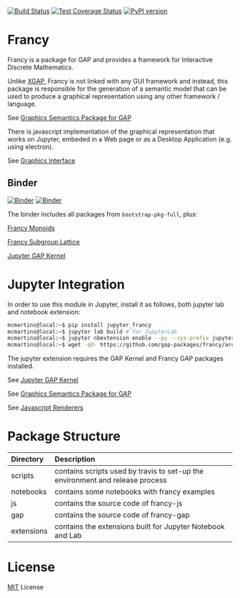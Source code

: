 [![Build Status](https://travis-ci.org/gap-packages/francy.svg?branch=master)](https://travis-ci.org/gap-packages/francy)
[![Test Coverage Status](https://codecov.io/gh/gap-packages/francy/branch/master/graph/badge.svg)](https://codecov.io/gh/gap-packages/francy)
[![PyPI version](https://badge.fury.io/py/jupyter-francy.svg)](https://badge.fury.io/py/jupyter-francy)

# Francy

Francy is a package for GAP and provides a framework for Interactive Discrete Mathematics.

Unlike [XGAP](https://github.com/gap-packages/xgap), Francy is not linked with any GUI framework and instead, 
this package is responsible for the generation of a semantic model that can be used to produce a graphical representation using any other framework / language.

See [Graphics Semantics Package for GAP](/gap)

There is javascript implementation of the graphical representation that works on Jupyter, embeded in a Web page or as a Desktop Application (e.g. using electron).

See [Graphics Interface](/js)

## Binder 

[![Binder](https://mybinder.org/badge.svg)](https://mybinder.org/v2/gh/gap-packages/francy/master)
[![Binder](https://mybinder.org/badge.svg)](https://mybinder.org/v2/gh/gap-packages/francy/master?urlpath=lab)

The binder includes all packages from `bootstrap-pkg-full`, plus:

[Francy Monoids](https://github.com/gap-packages/FrancyMonoids)

[Francy Subgroup Lattice](https://github.com/mcmartins/subgroup-lattice)

[Jupyter GAP Kernel](https://github.com/gap-packages/JupyterKernel)

# Jupyter Integration

In order to use this module in Jupyter, install it as follows, both jupyter lab and notebook extension:

```bash
mcmartins@local:~$ pip install jupyter_francy
mcmartins@local:~$ jupyter lab build # for JupyterLab
mcmartins@local:~$ jupyter nbextension enable --py --sys-prefix jupyter_francy # for Notebook
mcmartins@local:~$ wget -qO- https://github.com/gap-packages/francy/archive/v0.12.2.tar.gz | tar xzf - francy-0.12.2/gap/ --strip=1 --transform 's/gap/francy/' -C /path-to-gap/pkg
```

The jupyter extension requires the GAP Kernel and Francy GAP packages installed.

See [Jupyter GAP Kernel](https://github.com/gap-packages/JupyterKernel)

See [Graphics Semantics Package for GAP](/gap)

See [Javascript Renderers](/js)

# Package Structure

|Directory   |Description                                                                   |
|:-----------|:-----------------------------------------------------------------------------|
| scripts    | contains scripts used by travis to set-up the environment and release process|
| notebooks  | contains some notebooks with francy examples                                 |
| js         | contains the source code of francy-js                                        |
| gap        | contains the source code of francy-gap                                       |
| extensions | contains the extensions built for Jupyter Notebook and Lab                   |

# License

[MIT](LICENSE) License
